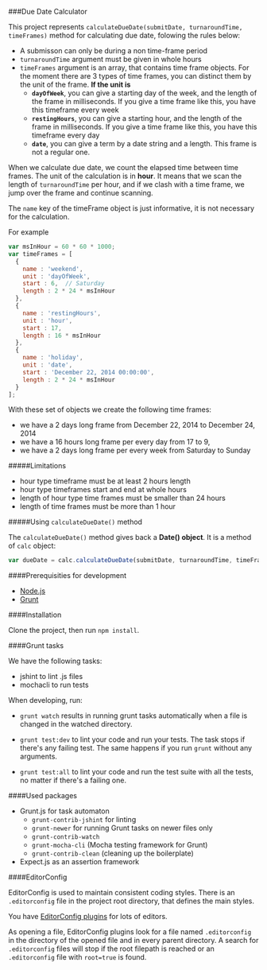 ###Due Date Calculator

This project represents `calculateDueDate(submitDate, turnaroundTime, timeFrames)` method for calculating due date, folowing the rules below:

- A submisson can only be during a non time-frame period
- `turnaroundTime` argument must be given in whole hours
- `timeFrames` argument is an array, that contains time frame objects. For the moment there are 3 types of time frames, you can distinct them by the unit of the frame. **If the unit is**
  - **`dayOfWeek`**, you can give a starting day of the week, and the length of the frame in milliseconds. If you give a time frame like this, you have this timeframe every week
  - **`restingHours`**, you can give a starting hour, and the length of the frame in milliseconds. If you give a time frame like this, you have this timeframe every day
  - **`date`**, you can give a term by a date string and a length. This frame is not a regular one.

When we calculate due date, we count the elapsed time between time frames. The unit of the calculation is in **hour**. It means that we scan the length of `turnaroundTime` per hour, and if we clash with a time frame, we jump over the frame and continue scanning.

The `name` key of the timeFrame object is just informative, it is not necessary for the calculation.

For example

```js
var msInHour = 60 * 60 * 1000;
var timeFrames = [
  {
    name : 'weekend',
    unit : 'dayOfWeek',
    start : 6,  // Saturday
    length : 2 * 24 * msInHour
  },
  {
    name : 'restingHours',
    unit : 'hour',
    start : 17,
    length : 16 * msInHour
  },
  {
    name : 'holiday',
    unit : 'date',
    start : 'December 22, 2014 00:00:00',
    length : 2 * 24 * msInHour
  }
];
```

With these set of objects we create the following time frames:
- we have a 2 days long frame from December 22, 2014 to December 24, 2014
- we have a 16 hours long frame per every day from 17 to 9,
- we have a 2 days long frame per every week from Saturday to Sunday

#####Limitations

- hour type timeframe must be at least 2 hours length
- hour type timeframes start and end at whole hours
- length of hour type time frames must be smaller than 24 hours
- length of time frames must be more than 1 hour


#####Using `calculateDueDate()` method

The `calculateDueDate()` method gives back a **Date() object**. It is a method of `calc` object:

```js
var dueDate = calc.calculateDueDate(submitDate, turnaroundTime, timeFrames);
```

####Prerequisities for development

- [Node.js](http://nodejs.org/)
- [Grunt](http://gruntjs.com/getting-started)

####Installation

Clone the project, then run `npm install`.

####Grunt tasks

We have the following tasks:
- jshint to lint .js files
- mochacli to run tests

When developing, run:

- `grunt watch` results in running grunt tasks automatically when a file is changed in the watched directory.

- `grunt test:dev` to lint your code and run your tests. The task stops if there's any failing test. The same happens if you run `grunt` without any arguments.

- `grunt test:all` to lint your code and run the test suite with all the tests, no matter if there's a failing one.

####Used packages

- Grunt.js for task automaton
  - `grunt-contrib-jshint` for linting
  - `grunt-newer` for running Grunt tasks on newer files only
  - `grunt-contrib-watch`
  - `grunt-mocha-cli` (Mocha testing framework for Grunt)
  - `grunt-contrib-clean` (cleaning up the boilerplate)
- Expect.js as an assertion framework

####EditorConfig

EditorConfig is used to maintain consistent coding styles. There is an `.editorconfig` file in the project root directory, that defines the main styles.

You have [EditorConfig plugins](http://editorconfig.org/) for lots of editors.

As opening a file, EditorConfig plugins look for a file named `.editorconfig` in the directory of the opened file and in every parent directory. A search for `.editorconfig` files will stop if the root filepath is reached or an `.editorconfig` file with `root=true` is found.
